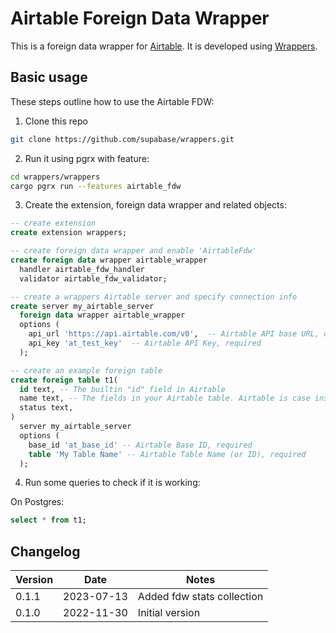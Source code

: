 # Airtable Foreign Data Wrapper

This is a foreign data wrapper for [Airtable](https://airtable.com/). It is developed using [Wrappers](https://github.com/supabase/wrappers).

## Basic usage

These steps outline how to use the Airtable FDW:

1. Clone this repo

```bash
git clone https://github.com/supabase/wrappers.git
```

2. Run it using pgrx with feature:

```bash
cd wrappers/wrappers
cargo pgrx run --features airtable_fdw
```

3. Create the extension, foreign data wrapper and related objects:

```sql
-- create extension
create extension wrappers;

-- create foreign data wrapper and enable 'AirtableFdw'
create foreign data wrapper airtable_wrapper
  handler airtable_fdw_handler
  validator airtable_fdw_validator;

-- create a wrappers Airtable server and specify connection info
create server my_airtable_server
  foreign data wrapper airtable_wrapper
  options (
    api_url 'https://api.airtable.com/v0',  -- Airtable API base URL, optional
    api_key 'at_test_key'  -- Airtable API Key, required
  );

-- create an example foreign table
create foreign table t1(
  id text, -- The builtin "id" field in Airtable
  name text, -- The fields in your Airtable table. Airtable is case insensitive so capitalization does not matter.
  status text,
)
  server my_airtable_server
  options (
    base_id 'at_base_id' -- Airtable Base ID, required
    table 'My Table Name' -- Airtable Table Name (or ID), required
  );
```

4. Run some queries to check if it is working:

On Postgres:

```sql
select * from t1;
```

## Changelog

| Version | Date       | Notes                                                |
| ------- | ---------- | ---------------------------------------------------- |
| 0.1.1   | 2023-07-13 | Added fdw stats collection                           |
| 0.1.0   | 2022-11-30 | Initial version                                      |
